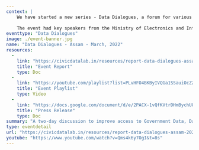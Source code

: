 ```yaml
--- 
context: |
    We have started a new series - Data Dialogues, a forum for various government agencies, civil societies, academia, media and other actors to come together and shape data-driven policy discourse in the country. Our first event in the series was Data Dialogues - Assam, a two-day consultation, on 21st and 22nd March 2022, in collaboration with the Open Government Data (OGD) - project management team at the National Informatics Centre (NIC). The objective of this consultation was to understand how to improve the publishing of government data and enable data sharing to strengthen access to information and enhance the state’s efficiency in governance. The objective was also to hear from the non-government actors working in different sectors about the public data they use, how they use it and the challenges they face.
    
    The event had key speakers from the Ministry of Electronics and Information Technology, Assam State Disaster Management Authority, Assam Finance Department, Assam Panchayat & RuralDevelopment Department, Assam State Child Protection Society, World Bank, IIT Guwahati, Universal Team for Social Action and Help (UTSAH), among others.
eventtype: "Data Dialogues"
image: ./event-banner.jpg
name: "Data Dialogues - Assam - March, 2022"
resources: 
  - 
    link: "https://civicdatalab.in/resources/report-data-dialogues-assam-2022.pdf"
    title: "Event Report"
    type: Doc
  - 
    link: "https://youtube.com/playlist?list=PLvHFO4BKByIVQGa1SSauiOcZZ8brCJFMb"
    title: "Event Playlist"
    type: Video
  - 
    link: "https://docs.google.com/document/d/e/2PACX-1vQfKVtrDHmBychU8mZXFqb86PofBL3PhpmljEgptcIVIQCNd8e6ddFFyQtWs2yoFYQNOUcNNYNZyJo5/pub"
    title: "Press Release"
    type: Doc
summary: "A two-day discussion to improve access to Government Data, Data Sharing, Data-driven decision-making & Community Building in Assam."
type: eventdetail
url: "https://civicdatalab.in/resources/report-data-dialogues-assam-2022.pdf"
youtube: "https://www.youtube.com/watch?v=Qms4k6y7OgI&t=8s"
---
```


